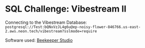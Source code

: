 # SQL Challenge: Vibestream II

Connecting to the Vibestream Database:  
`postgresql://Test:bQNxVzJL4g6u@ep-noisy-flower-846766.us-east-2.aws.neon.tech/vibestream?sslmode=require`

Software used: [Beekeeper Studio](https://www.beekeeperstudio.io/)

